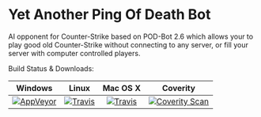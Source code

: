 Yet Another Ping Of Death Bot
=============

AI opponent for Counter-Strike based on POD-Bot 2.6 which allows your to play good old Counter-Strike without connecting to any server, or fill your server with computer controlled players.

Build Status & Downloads:

| Windows | Linux  | Mac OS X | Coverity |
| :------------: |:---------------:|:---------------:| :-----:|
| [![AppVeyor](https://img.shields.io/appveyor/ci/jeefo/yapb.svg?style=flat-square)](https://ci.appveyor.com/project/jeefo/yapb) | [![Travis](https://img.shields.io/travis/jeefo/yapb.svg?style=flat-square)](https://travis-ci.org/jeefo/yapb) | [![Travis](https://img.shields.io/travis/jeefo/yapb.svg?style=flat-square)](https://travis-ci.org/jeefo/yapb) | [![Coverity Scan](https://img.shields.io/coverity/scan/5618.svg?style=flat-square)](https://scan.coverity.com/projects/5618)
